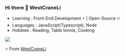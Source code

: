 ### Hi there 👋 WestCraneLi
* Learning : Front-End Development ⚡ | Open-Source 🔥
* Languages : JavaScript(Typescript), Node
* Hobbies : Reading, Table tennis, Cooking

<img src="https://github-readme-stats.vercel.app/api?username=WestCraneLi&show_icons=true&icon_color=0366d6&text_color=24292e&bg_color=fff&hide_title=false">

⭐️ From [WestCraneLi](https://github.com/WestCraneLi)

<!-- // github - stats

https://github-readme-stats.vercel.app/api?username=WestCraneLi&theme=dark&show_icons=true

// most - used-language

https://github-readme-stats.vercel.app/api/top-langs/?username=WestCraneLi&layout=compact&hide=html&theme=dark

// total - contribution

https://github-readme-streak-stats.herokuapp.com/?user=WestCraneLi&theme=highcontrast -->